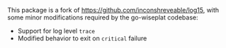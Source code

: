 This package is a fork of https://github.com/inconshreveable/log15, with some
minor modifications required by the go-wiseplat codebase:

 * Support for log level `trace`
 * Modified behavior to exit on `critical` failure
